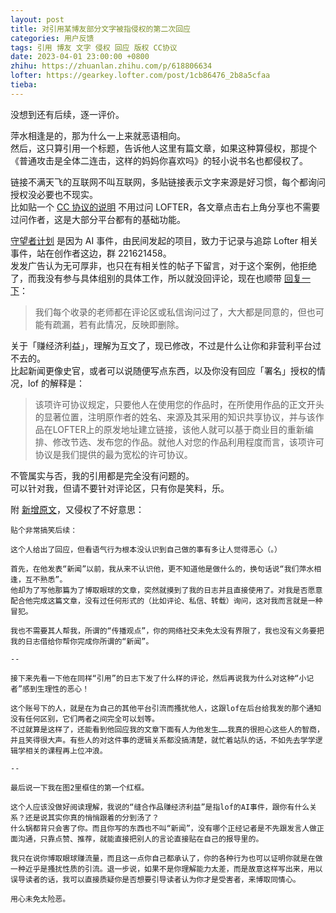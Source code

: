 ```yaml
---
layout: post
title: 对引用某博友部分文字被指侵权的第二次回应
categories: 用户反馈
tags: 引用 博友 文字 侵权 回应 版权 CC协议
date: 2023-04-01 23:00:00 +0800
zhihu: https://zhuanlan.zhihu.com/p/618806634
lofter: https://gearkey.lofter.com/post/1cb86476_2b8a5cfaa
tieba: 
---
```


没想到还有后续，逐一评价。

萍水相逢是的，那为什么一上来就恶语相向。  
然后，这只算引用一个标题，告诉他人这里有篇文章，如果这种算侵权，那提个《普通攻击是全体二连击，这样的妈妈你喜欢吗》的轻小说书名也都侵权了。

链接不满天飞的互联网不叫互联网，多贴链接表示文字来源是好习惯，每个都询问授权没必要也不现实。  
比如贴一个 [CC 协议的说明](https://www.lofter.com/CreativeCommons) 不用过问 LOFTER，各文章点击右上角分享也不需要过问作者，这是大部分平台都有的基础功能。

[守望者计划](https://lofshouwangzhegongchuangjihua.lofter.com/) 是因为 AI 事件，由民间发起的项目，致力于记录与追踪 Lofter 相关事件，站在创作者这边，群 221621458。  
发发广告认为无可厚非，也只在有相关性的帖子下留言，对于这个案例，他拒绝了，而我没有参与具体组别的具体工作，所以就没回评论，现在也顺带 [回复一下](https://cuptain.lofter.com/post/11109b_2b89f0fed)：

> 我们每个收录的老师都在评论区或私信询问过了，大大都是同意的，但也可能有疏漏，若有此情况，反映即删除。

关于「赚经济利益」，理解为互文了，现已修改，不过是什么让你和非营利平台过不去的。  
比起新闻更像史官，或者可以说随便写点东西，以及你没有回应「署名」授权的情况，lof 的解释是：

> 该项许可协议规定，只要他人在使用您的作品时，在所使用作品的正文开头的显著位置，注明原作者的姓名、来源及其采用的知识共享协议，并与该作品在LOFTER上的原发地址建立链接，该他人就可以基于商业目的重新编排、修改节选、发布您的作品。就他人对您的作品利用程度而言，该项许可协议是我们提供的最为宽松的许可协议。

不管属实与否，我的引用都是完全没有问题的。  
可以针对我，但请不要针对评论区，只有你是笑料，乐。

附 [新增原文](https://dsycyxzh.lofter.com/post/1e92ffcb_2b8a4c3f3)，又侵权了不好意思：

```
贴个非常搞笑后续：

这个人给出了回应，但看语气行为根本没认识到自己做的事有多让人觉得恶心（。）

首先，在他发表“新闻”以前，我从来不认识他，更不知道他是做什么的，换句话说“我们萍水相逢，互不熟悉”。
他却为了写他那篇为了博取眼球的文章，突然就摸到了我的日志并且直接使用了。对我是否愿意配合他完成这篇文章，没有过任何形式的（比如评论、私信、转载）询问，这对我而言就是一种冒犯。

我也不需要其人帮我，所谓的“传播观点”，你的网络社交未免太没有界限了，我也没有义务要把我的日志借给你帮你完成你所谓的“新闻”。

--

接下来先看一下他在同样“引用”的日志下发了什么样的评论，然后再说我为什么对这种“小记者”感到生理性的恶心！

这个账号下的人，就是在为自己的其他平台引流而搔扰他人，这跟lof在后台给我发的那个通知没有任何区别，它们两者之间完全可以划等。
不过就算是这样了，还能看到他回应我的文章下面有人为他发生……我真的很担心这些人的智商，并且笑得很大声。有些人的对这件事的逻辑关系都没搞清楚，就忙着站队的话，不如先去学学逻辑学相关的课程再上位冲浪。

--

最后说一下我在图2里框住的第一个红框。

这个人应该没做好阅读理解，我说的“缝合作品赚经济利益”是指lof的AI事件，跟你有什么关系？还是说其实你真的悄悄跟着的分到汤了？
什么锅都背只会害了你。而且你写的东西也不叫“新闻”，没有哪个正经记者是不先跟发言人做正面沟通，只靠点赞、推荐，就能直接把别人的言论直接贴在自己的报导里的。

我只在说你博取眼球赚流量，而且这一点你自己都承认了，你的各种行为也可以证明你就是在做一种近乎是搔扰性质的引流。退一步说，如果不是你理解能力太差，而是故意这样写出来，用以误导读者的话，我可以直接质疑你是否想要引导读者认为你才是受害者，来博取同情心。

用心未免太险恶。
```